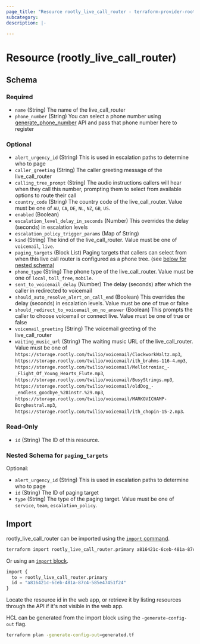 ```yaml
---
page_title: "Resource rootly_live_call_router - terraform-provider-rootly"
subcategory:
description: |-
    
---
```


# Resource (rootly_live_call_router)





<!-- schema generated by tfplugindocs -->
## Schema

### Required

- `name` (String) The name of the live_call_router
- `phone_number` (String) You can select a phone number using [generate_phone_number](#//api/v1/live_call_routers/generate_phone_number) API and pass that phone number here to register

### Optional

- `alert_urgency_id` (String) This is used in escalation paths to determine who to page
- `caller_greeting` (String) The caller greeting message of the live_call_router
- `calling_tree_prompt` (String) The audio instructions callers will hear when they call this number, prompting them to select from available options to route their call
- `country_code` (String) The country code of the live_call_router. Value must be one of `AU`, `CA`, `DE`, `NL`, `NZ`, `GB`, `US`.
- `enabled` (Boolean)
- `escalation_level_delay_in_seconds` (Number) This overrides the delay (seconds) in escalation levels
- `escalation_policy_trigger_params` (Map of String)
- `kind` (String) The kind of the live_call_router. Value must be one of `voicemail`, `live`.
- `paging_targets` (Block List) Paging targets that callers can select from when this live call router is configured as a phone tree. (see [below for nested schema](#nestedblock--paging_targets))
- `phone_type` (String) The phone type of the live_call_router. Value must be one of `local`, `toll_free`, `mobile`.
- `sent_to_voicemail_delay` (Number) The delay (seconds) after which the caller in redirected to voicemail
- `should_auto_resolve_alert_on_call_end` (Boolean) This overrides the delay (seconds) in escalation levels. Value must be one of true or false
- `should_redirect_to_voicemail_on_no_answer` (Boolean) This prompts the caller to choose voicemail or connect live. Value must be one of true or false
- `voicemail_greeting` (String) The voicemail greeting of the live_call_router
- `waiting_music_url` (String) The waiting music URL of the live_call_router. Value must be one of `https://storage.rootly.com/twilio/voicemail/ClockworkWaltz.mp3`, `https://storage.rootly.com/twilio/voicemail/ith_brahms-116-4.mp3`, `https://storage.rootly.com/twilio/voicemail/Mellotroniac_-_Flight_Of_Young_Hearts_Flute.mp3`, `https://storage.rootly.com/twilio/voicemail/BusyStrings.mp3`, `https://storage.rootly.com/twilio/voicemail/oldDog_-_endless_goodbye_%28instr.%29.mp3`, `https://storage.rootly.com/twilio/voicemail/MARKOVICHAMP-Borghestral.mp3`, `https://storage.rootly.com/twilio/voicemail/ith_chopin-15-2.mp3`.

### Read-Only

- `id` (String) The ID of this resource.

<a id="nestedblock--paging_targets"></a>
### Nested Schema for `paging_targets`

Optional:

- `alert_urgency_id` (String) This is used in escalation paths to determine who to page
- `id` (String) The ID of paging target
- `type` (String) The type of the paging target. Value must be one of `service`, `team`, `escalation_policy`.

## Import

rootly_live_call_router can be imported using the [`import` command](https://developer.hashicorp.com/terraform/cli/commands/import).

```sh
terraform import rootly_live_call_router.primary a816421c-6ceb-481a-87c4-585e47451f24
```

Or using an [`import` block](https://developer.hashicorp.com/terraform/language/import).

```terraform
import {
  to = rootly_live_call_router.primary
  id = "a816421c-6ceb-481a-87c4-585e47451f24"
}
```

Locate the resource id in the web app, or retrieve it by listing resources through the API if it's not visible in the web app.

HCL can be generated from the import block using the `-generate-config-out` flag.

```sh
terraform plan -generate-config-out=generated.tf
```
